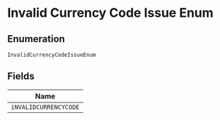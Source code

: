 
# Invalid Currency Code Issue Enum

## Enumeration

`InvalidCurrencyCodeIssueEnum`

## Fields

| Name |
|  --- |
| `iNVALIDCURRENCYCODE` |

